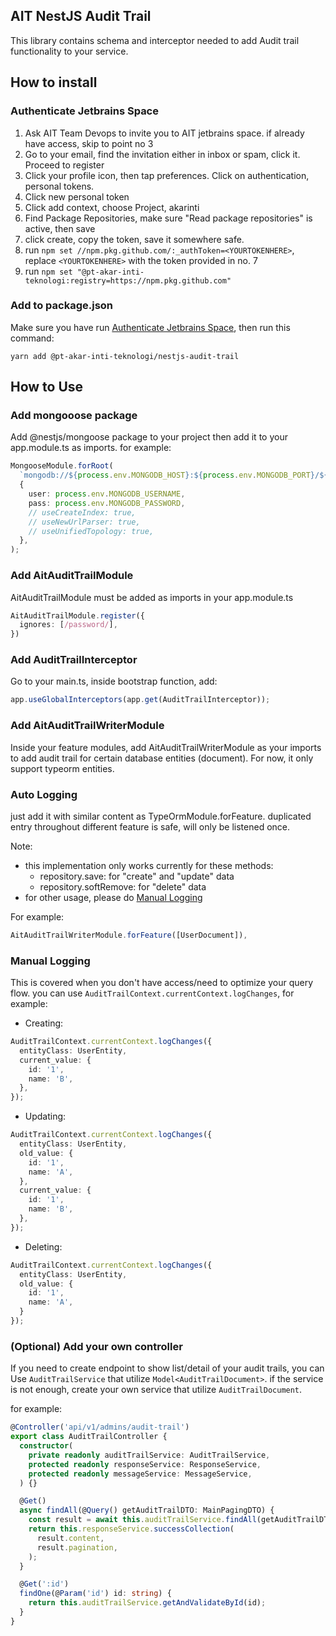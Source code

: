 ## AIT NestJS Audit Trail

This library contains schema and interceptor needed to add Audit trail functionality to your service.

## How to install

### Authenticate Jetbrains Space

1. Ask AIT Team Devops to invite you to AIT jetbrains space. if already have access, skip to point no 3
2. Go to your email, find the invitation either in inbox or spam, click it. Proceed to register
3. Click your profile icon, then tap preferences. Click on authentication, personal tokens.
4. Click new personal token
5. Click add context, choose Project, akarinti
6. Find Package Repositories, make sure "Read package repositories" is active, then save
7. click create, copy the token, save it somewhere safe.
8. run `npm set //npm.pkg.github.com/:_authToken=<YOURTOKENHERE>`, replace `<YOURTOKENHERE>` with the token provided in no. 7
9. run `npm set "@pt-akar-inti-teknologi:registry=https://npm.pkg.github.com"`

### Add to package.json
Make sure you have run [Authenticate Jetbrains Space](#authenticate-jetbrains-space), then run this command:

```
yarn add @pt-akar-inti-teknologi/nestjs-audit-trail
```

## How to Use

### Add mongooose package
Add @nestjs/mongoose package to your project then add it to your app.module.ts as imports. for example:

```ts
MongooseModule.forRoot(
  `mongodb://${process.env.MONGODB_HOST}:${process.env.MONGODB_PORT}/${process.env.MONGODB_DB_NAME}`,
  {
    user: process.env.MONGODB_USERNAME,
    pass: process.env.MONGODB_PASSWORD,
    // useCreateIndex: true,
    // useNewUrlParser: true,
    // useUnifiedTopology: true,
  },
);
```

### Add AitAuditTrailModule
AitAuditTrailModule must be added as imports in your app.module.ts

```ts
AitAuditTrailModule.register({
  ignores: [/password/],
})
```

### Add AuditTrailInterceptor
Go to your main.ts, inside bootstrap function, add:
```ts
app.useGlobalInterceptors(app.get(AuditTrailInterceptor));
```

### Add AitAuditTrailWriterModule
Inside your feature modules, add AitAuditTrailWriterModule as your imports to add audit trail for certain database entities (document). For now, it only support typeorm entities.

### Auto Logging

just add it with similar content as TypeOrmModule.forFeature. duplicated entry throughout different feature is safe, will only be listened once.

Note: 
- this implementation only works currently for these methods:
  - repository.save: for "create" and "update" data
  - repository.softRemove: for "delete" data
- for other usage, please do [Manual Logging](#manual-logging)

For example:

```ts
AitAuditTrailWriterModule.forFeature([UserDocument]),
```

### Manual Logging
This is covered when you don't have access/need to optimize your query flow. you can use `AuditTrailContext.currentContext.logChanges`, for example:

- Creating:
```ts
AuditTrailContext.currentContext.logChanges({
  entityClass: UserEntity,
  current_value: {
    id: '1',
    name: 'B',
  },
});
```

- Updating:
```ts
AuditTrailContext.currentContext.logChanges({
  entityClass: UserEntity,
  old_value: {
    id: '1',
    name: 'A',
  },
  current_value: {
    id: '1',
    name: 'B',
  },
});
```

- Deleting:
```ts
AuditTrailContext.currentContext.logChanges({
  entityClass: UserEntity,
  old_value: {
    id: '1',
    name: 'A',
  }
});
```

### (Optional) Add your own controller
If you need to create endpoint to show list/detail of your audit trails, you can Use `AuditTrailService` that utilize `Model<AuditTrailDocument>`. if the service is not enough, create your own service that utilize `AuditTrailDocument`.

for example:
```ts
@Controller('api/v1/admins/audit-trail')
export class AuditTrailController {
  constructor(
    private readonly auditTrailService: AuditTrailService,
    protected readonly responseService: ResponseService,
    protected readonly messageService: MessageService,
  ) {}

  @Get()
  async findAll(@Query() getAuditTrailDTO: MainPagingDTO) {
    const result = await this.auditTrailService.findAll(getAuditTrailDTO);
    return this.responseService.successCollection(
      result.content,
      result.pagination,
    );
  }

  @Get(':id')
  findOne(@Param('id') id: string) {
    return this.auditTrailService.getAndValidateById(id);
  }
}
```